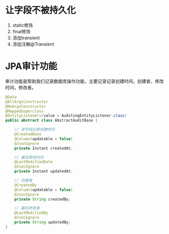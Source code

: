 # 让字段不被持久化
1. static修饰
2. final修饰
3. 添加transient
4. 添加注解@Transient

# JPA审计功能
审计功能是帮助我们记录数据库操作功能，主要记录记录创建时间，创建者，修改时间，修改者。
```java
@Data
@AllArgsConstructor
@NoArgsConstructor
@MappedSuperclass
@EntityListeners(value = AuditingEntityListener.class)
public abstract class AbstractAuditBase {

    // 该字段记录创建时间
    @CreatedDate
    @Column(updatable = false)
    @JsonIgnore
    private Instant createdAt;

    // 最后修改时间
    @LastModifiedDate
    @JsonIgnore
    private Instant updatedAt;

    // 创建者
    @CreatedBy
    @Column(updatable = false)
    @JsonIgnore
    private String createdBy;

    // 最后修改者
    @LastModifiedBy
    @JsonIgnore
    private String updatedBy;
}
```

